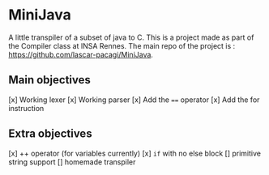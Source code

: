 # MiniJava

A little transpiler of a subset of java to C.
This is a project made as part of the Compiler class at INSA Rennes.
The main repo of the project is : https://github.com/lascar-pacagi/MiniJava.

## Main objectives

[x] Working lexer
[x] Working parser
[x] Add the `==` operator
[x] Add the for instruction

## Extra objectives

[x] ++ operator (for variables currently)
[x] `if` with no else block
[] primitive string support
[] homemade transpiler

